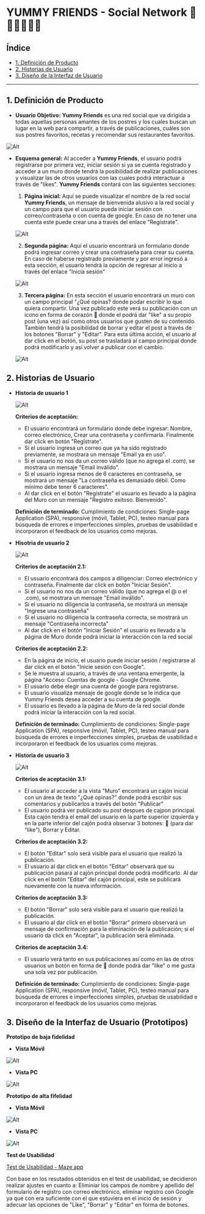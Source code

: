 # YUMMY FRIENDS - Social Network 🍡🍨🍰🎂🧁🍩

## Índice

* [1. Definición de Producto](#1-definición-de-producto)
* [2. Historias de Usuario](#2-historias-de-usuario)
* [3. Diseño de la Interfaz de Usuario](#3-diseño-de-la-interfaz-de-usuario)

***

## 1. Definición de Producto

  * **Usuario Objetivo:** **Yummy Friends** es una red social que va dirigida a todas aquellas personas amantes de los postres y los cuales buscan un lugar en la web para compartir, a través de publicaciones, cuáles son sus postres favoritos, recetas y recomendar sus restaurantes favoritos. 

  ![Alt](/src/imagenes/amantes%20de%20los%20postres.jpg)

  * **Esquema general:** Al acceder a **Yummy Friends**, el usuario podrá registrarse por primera vez, iniciar sesión si ya se cuenta registrado y acceder a un muro donde tendrá la posibilidad de realizar publicaciones y visualizar las de otros usuarios con las cuales podrá interactuar a través de "likes". **Yummy Friends** contará con las siguientes secciones:

    1. **Página inicial:** Aquí se puede visualizar el nombre de la red social **Yummy Friends**, un mensaje de bienvenida alusivo a la red social y un campo para que el usuario pueda iniciar sesión con correo/contraseña o con cuenta de google. En caso de no tener una cuenta este puede crear una a través del enlace "Regístrate".

    ![Alt](/src/imagenes/welcome.JPG)

    2. **Segunda página:** Aquí el usuario encontrará un formulario donde podrá ingresar correo y crear una contraseña para crear su cuenta. En caso de haberse registrado previamente y por error ingresó a esta sección, el usuario tendrá la opción de regresar al inicio a través del enlace "Inicia sesión"

    ![Alt](/src/imagenes/Register.JPG)

    3. **Tercera página:** En esta sección el usuario encontrará un muro con un campo principal "¿Qué opinas? donde podar escribir lo que quiera compartir. Una vez publicado este verá su publicación con un icono en forma de corazón 🤍 donde el podrá dar "like" a su propio post (una vez) así como otros usuarios que gusten de su contenido. También tendrá la posibilidad de borrar y editar el post a través de los botones "Borrar" y "Editar". Para esta última acción, el usuario al dar click en el botón, su post se trasladará al campo principal donde podrá modificarlo y así volver a publicar con el cambio.  

    ![Alt](/src/imagenes/wall.JPG)   



## 2. Historias de Usuario

  - **Historia de usuario 1**

    ![Alt](/src/imagenes/HU1.JPG)

    **Criterios de aceptación:**
    * El usuario encontrará un formulario donde debe ingresar: Nombre, correo electrónico, Crear una contraseña y confirmarla. Finalmente dar click en botón "Regístrate".
    * Si el usuario ingresa un correo que ya ha sido registrado previamente, se mostrara un mensaje "Email ya en uso".
    * Si el usuario no nos da un correo válido (que no agrega el .com), se mostrara un mensaje "Email inválido".
    * Si el usuario ingresa menos de 6 caracteres en contraseña, se mostrará un mensaje "La contraseña es demasiado débil. Como mínimo debe tener 6 caracteres".
    * Al dar click en el botón "Regístrate" el usuario es llevado a la página del Muro con un mensaje "Registro exitoso. Bienvenido".

    **Definición de terminado:**
    Cumplimiento de condiciones: Single-page Application (SPA), responsive (móvil, Tablet, PC), testeo manual para búsqueda de errores e imperfecciones simples, pruebas de usabilidad e incorporaron el feedback de los usuarios como mejoras.


  - **Hisotria de usuario 2**

    ![Alt](/src/imagenes/HU2.JPG)

    **Criterios de aceptación 2.1:**
    * El usuario encontrará dos campos a diligenciar: Correo electrónico y contraseña. Finalmente dar click en botón "Iniciar Sesión".
    * Si el usuario no nos da un correo válido (que no agrega el @ o el .com), se mostrara un mensaje "Email inválido".
    * Si el usuario no diligencia la contraseña, se mostrará un mensaje "Ingrese una contraseña"
    * Si el usuario no diligencia la contraseña correcta, se mostrará un mensaje "Contraseña incorrecta"
    * Al dar click en el botón "Iniciar Sesión" el usuario es llevado a la página de Muro donde podrá iniciar la interacción con la red social


    **Criterios de aceptación 2.2:**  
    * En la página de inicio, el usuario puede iniciar sesión / registrarse al dar click en el botón "Inicie sesión con Google".
    * Se le muestra al usuario, a través de una ventana emergente, la página "Acceso: Cuentas de google - Google Chrome.
    * El usuario debe elegir una cuenta de google para registrarse.
    * El usuario visualiza mensaje de google donde se le indica que Yummy Friends desea acceder a su cuenta de google.
    * El usuario es llevado a la página de Muro de la red social donde podrá iniciar la interacción con la red social.

    **Definición de terminado:**
    Cumplimiento de condiciones: Single-page Application (SPA), responsive (móvil, Tablet, PC), testeo manual para búsqueda de errores e imperfecciones simples, pruebas de usabilidad e incorporaron el feedback de los usuarios como mejoras.

  - **Historia de usuario 3**

    ![Alt](/src/imagenes/HU3.JPG)

    **Criterios de aceptación 3.1:**
    * El usuario al acceder a la vista "Muro" encontrará un cajón inicial con un área de texto "¿Qué opinas?" donde podrá escribir sus comentarios y publicarlos a través del botón "Publicar"
    * El usuario podrá ver publicado su post despues de cajpon principal. Esta cajón tendra el email del usuario en la parte superior izquierda y en la parte inferior del cajón podrá observar 3 botones: 🤍 (para dar "like"), Borrar y Editar.

    **Criterios de aceptación 3.2:**
    * El botón "Editar" solo será visible para el usuario que realizó la publicación.
    * El usuario al dar click en el botón "Editar" observará que su publicación pasará al cajón principal donde podrá modificarlo. Al dar click en el botón "Editar" del cajón principal, este se publicará nuevamente con la nueva información.

    **Criterios de aceptación 3.3:**
    * El botón "Borrar" solo será visible para el usuario que realizó la publicación.
    * El usuario al dar click en el botón "Borrar" primero observará un mensaje de confirmación para la eliminación de la publicación; si el usuario da click en "Aceptar", la publicación será eliminada.

    **Criterios de aceptación 3.4:**
    * El usuario verá tanto en sus publicaciones así como en las de otros usuarios un botón en forma de 🤍 donde podrá dar "like" o me gusta una sola vez por publicación.


    **Definición de terminado:**
    Cumplimiento de condiciones: Single-page Application (SPA), responsive (móvil, Tablet, PC), testeo manual para búsqueda de errores e imperfecciones simples, pruebas de usabilidad e incorporaron el feedback de los usuarios como mejoras.
  


## 3. Diseño de la Interfaz de Usuario (Prototipos)

  **Prototipo de baja fidelidad**

  * **Vista Móvil**

  ![Alt](/src/imagenes/Prototipo%20baja-movil.jpg)

  * **Vista PC**

  ![Alt](/src/imagenes/Prototipo%20baja-pc.jpg)


  **Prototipo de alta fifelidad**

  * **Vista Móvil**

  ![Alt](/src/imagenes/Prototipo%20alta-movil.JPG)

  * **Vista PC**

  ![Alt](/src/imagenes/Prototipo%20alta-pc.JPG)


  **Test de Usabilidad**

  [Test de Usabilidad - Maze app](https://app.maze.co/report/Test-usabilidad-HU1/7beqail8dmuu2w/intro)
  
  Con base en los resutados obtenidos en el test de usabilidad, se decidieron realizar ajustes en cuanto a: Eliminiar los campos de nombre y apellido del formulario de registro con correo electrónico, eliminar registro con Google ya que con era suficiente con el que estuviera en el inicio de sesión y adecuar las opciones de "Like", "Borrar" y "Editar" en forma de botones.  
